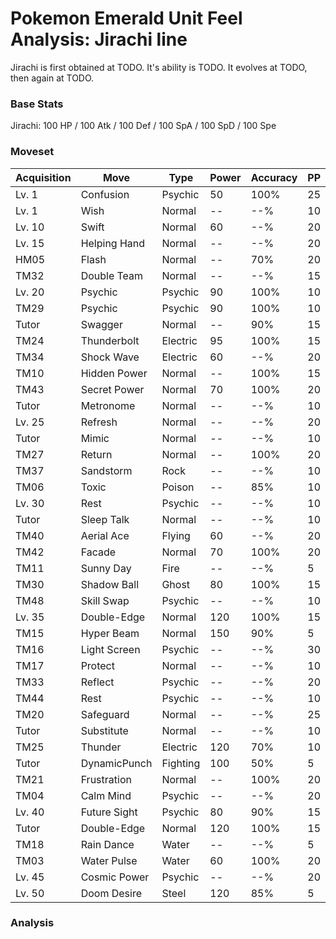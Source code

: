 # Pokemon Emerald Unit Feel Analysis: Jirachi line

Jirachi is first obtained at TODO. It's ability is TODO. It evolves at TODO, then again at TODO.

### Base Stats

Jirachi: 100 HP / 100 Atk / 100 Def / 100 SpA / 100 SpD / 100 Spe

### Moveset

|Acquisition|Move        |Type    |Power|Accuracy|PP |
|---        |---         |---     |---  |---     |---|
|Lv. 1      |Confusion   |Psychic |50   |100%    |25 |
|Lv. 1      |Wish        |Normal  |--   |--%     |10 |
|Lv. 10     |Swift       |Normal  |60   |--%     |20 |
|Lv. 15     |Helping Hand|Normal  |--   |--%     |20 |
|HM05       |Flash       |Normal  |--   |70%     |20 |
|TM32       |Double Team |Normal  |--   |--%     |15 |
|Lv. 20     |Psychic     |Psychic |90   |100%    |10 |
|TM29       |Psychic     |Psychic |90   |100%    |10 |
|Tutor      |Swagger     |Normal  |--   |90%     |15 |
|TM24       |Thunderbolt |Electric|95   |100%    |15 |
|TM34       |Shock Wave  |Electric|60   |--%     |20 |
|TM10       |Hidden Power|Normal  |--   |100%    |15 |
|TM43       |Secret Power|Normal  |70   |100%    |20 |
|Tutor      |Metronome   |Normal  |--   |--%     |10 |
|Lv. 25     |Refresh     |Normal  |--   |--%     |20 |
|Tutor      |Mimic       |Normal  |--   |--%     |10 |
|TM27       |Return      |Normal  |--   |100%    |20 |
|TM37       |Sandstorm   |Rock    |--   |--%     |10 |
|TM06       |Toxic       |Poison  |--   |85%     |10 |
|Lv. 30     |Rest        |Psychic |--   |--%     |10 |
|Tutor      |Sleep Talk  |Normal  |--   |--%     |10 |
|TM40       |Aerial Ace  |Flying  |60   |--%     |20 |
|TM42       |Facade      |Normal  |70   |100%    |20 |
|TM11       |Sunny Day   |Fire    |--   |--%     |5  |
|TM30       |Shadow Ball |Ghost   |80   |100%    |15 |
|TM48       |Skill Swap  |Psychic |--   |--%     |10 |
|Lv. 35     |Double-Edge |Normal  |120  |100%    |15 |
|TM15       |Hyper Beam  |Normal  |150  |90%     |5  |
|TM16       |Light Screen|Psychic |--   |--%     |30 |
|TM17       |Protect     |Normal  |--   |--%     |10 |
|TM33       |Reflect     |Psychic |--   |--%     |20 |
|TM44       |Rest        |Psychic |--   |--%     |10 |
|TM20       |Safeguard   |Normal  |--   |--%     |25 |
|Tutor      |Substitute  |Normal  |--   |--%     |10 |
|TM25       |Thunder     |Electric|120  |70%     |10 |
|Tutor      |DynamicPunch|Fighting|100  |50%     |5  |
|TM21       |Frustration |Normal  |--   |100%    |20 |
|TM04       |Calm Mind   |Psychic |--   |--%     |20 |
|Lv. 40     |Future Sight|Psychic |80   |90%     |15 |
|Tutor      |Double-Edge |Normal  |120  |100%    |15 |
|TM18       |Rain Dance  |Water   |--   |--%     |5  |
|TM03       |Water Pulse |Water   |60   |100%    |20 |
|Lv. 45     |Cosmic Power|Psychic |--   |--%     |20 |
|Lv. 50     |Doom Desire |Steel   |120  |85%     |5  |

### Analysis